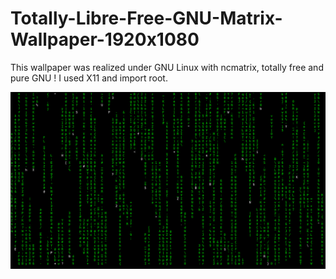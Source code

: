 # Totally-Libre-Free-GNU-Matrix-Wallpaper-1920x1080
This wallpaper was realized under GNU Linux with ncmatrix, totally free and pure GNU !  I used X11 and import root.


![image gnu matrix](https://raw.githubusercontent.com/spartrekus/Totally-Libre-Free-GNU-Matrix-Wallpaper-1920x1080/master/cmatrix-free-gnu-wallpaper-unix-1920x1080.png)

